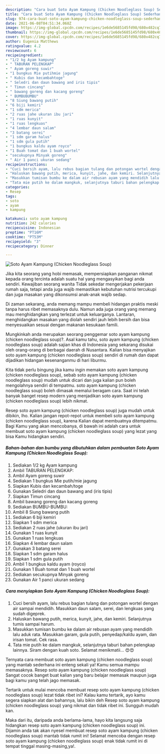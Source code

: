 ```yaml
---
description: "Cara buat Soto Ayam Kampung (Chicken Noodleglass Soup) Sederhana Untuk Jualan"
title: "Cara buat Soto Ayam Kampung (Chicken Noodleglass Soup) Sederhana Untuk Jualan"
slug: 974-cara-buat-soto-ayam-kampung-chicken-noodleglass-soup-sederhana-untuk-jualan
date: 2021-06-08T04:51:34.068Z
image: https://img-global.cpcdn.com/recipes/1e6de5685145fd98/680x482cq70/soto-ayam-kampung-chicken-noodleglass-soup-foto-resep-utama.jpg
thumbnail: https://img-global.cpcdn.com/recipes/1e6de5685145fd98/680x482cq70/soto-ayam-kampung-chicken-noodleglass-soup-foto-resep-utama.jpg
cover: https://img-global.cpcdn.com/recipes/1e6de5685145fd98/680x482cq70/soto-ayam-kampung-chicken-noodleglass-soup-foto-resep-utama.jpg
author: Eugenia Matthews
ratingvalue: 4.2
reviewcount: 6
recipeingredient:
- "1/2 kg Ayam kampung"
- " TABURAN PELENGKAP"
- " Ayam goreng suwir"
- "1 bungkus Mie putihmie jagung"
- " Kubis dan kecambahtoge"
- " Seledri dan daun bawang and iris tipis"
- " Timun cincang"
- " bawang goreng dan kacang goreng"
- " BUMBUBUMBU"
- "8 Siung bawang putih"
- "6 biji kemiri"
- "1 sdm merica"
- "2 ruas jahe ukuran ibu jari"
- "1 ruas kunyit"
- "1 ruas lengkuas"
- "4 lembar daun salam"
- "3 batang serei"
- "1 sdm garam halus"
- "1 sdm gula putih"
- "1 bungkus kaldu ayam royco"
- "1 Buah tomat dan 1 buah wortel"
- "secukupnya Minyak goreng"
- " Air 1 panci ukuran sedang"
recipeinstructions:
- "Cuci bersih ayam, lalu rebus bagian tulang dan potongan wortel dengan air sampai mendidih. Masukkan daun salam, serei, dan lengkuas yang sudah digeprek."
- "Haluskan bawang putih, merica, kunyit, jahe, dan kemiri. Selanjutnya tumis sampai harum."
- "Masukkan tumisan bumbu ke dalam air rebusan ayam yang mendidih lalu aduk rata. Masukkan garam, gula putih, penyedap/kaldu ayam, dan irisan tomat. Cek rasa."
- "Tata mie putih ke dalam mangkuk, selanjutnya taburi bahan pelengkap lainnya. Siram dengan kuah soto. Selamat menikmatii... 😍😍"
categories:
- Resep
tags:
- soto
- ayam
- kampung

katakunci: soto ayam kampung 
nutrition: 242 calories
recipecuisine: Indonesian
preptime: "PT16M"
cooktime: "PT53M"
recipeyield: "3"
recipecategory: Dinner

---
```



![Soto Ayam Kampung (Chicken Noodleglass Soup)](https://img-global.cpcdn.com/recipes/1e6de5685145fd98/680x482cq70/soto-ayam-kampung-chicken-noodleglass-soup-foto-resep-utama.jpg)

Jika kita seorang yang hobi memasak, mempersiapkan panganan nikmat kepada orang tercinta adalah suatu hal yang mengasyikan bagi anda sendiri. Kewajiban seorang  wanita Tidak sekedar mengerjakan pekerjaan rumah saja, tetapi anda juga wajib memastikan kebutuhan nutrisi tercukupi dan juga masakan yang dikonsumsi anak-anak wajib sedap.

Di zaman  sekarang, anda memang mampu membeli hidangan praktis meski tanpa harus ribet memasaknya dulu. Namun ada juga orang yang memang mau menghidangkan yang terlezat untuk keluarganya. Lantaran, menghidangkan masakan yang diolah sendiri jauh lebih bersih dan bisa menyesuaikan sesuai dengan makanan kesukaan famili. 



Mungkinkah anda merupakan seorang penggemar soto ayam kampung (chicken noodleglass soup)?. Asal kamu tahu, soto ayam kampung (chicken noodleglass soup) adalah sajian khas di Indonesia yang sekarang disukai oleh orang-orang di berbagai daerah di Nusantara. Kalian bisa menyajikan soto ayam kampung (chicken noodleglass soup) sendiri di rumah dan dapat dijadikan hidangan kesenanganmu di hari liburmu.

Kita tidak perlu bingung jika kamu ingin memakan soto ayam kampung (chicken noodleglass soup), sebab soto ayam kampung (chicken noodleglass soup) mudah untuk dicari dan juga kalian pun boleh mengolahnya sendiri di tempatmu. soto ayam kampung (chicken noodleglass soup) boleh dimasak memalui beragam cara. Saat ini telah banyak banget resep modern yang menjadikan soto ayam kampung (chicken noodleglass soup) lebih nikmat.

Resep soto ayam kampung (chicken noodleglass soup) juga mudah untuk dibikin, lho. Kalian jangan repot-repot untuk membeli soto ayam kampung (chicken noodleglass soup), karena Kalian dapat membuatnya ditempatmu. Bagi Kamu yang akan mencobanya, di bawah ini adalah cara untuk membuat soto ayam kampung (chicken noodleglass soup) yang lezat yang bisa Kamu hidangkan sendiri.

<!--inarticleads1-->

##### Bahan-bahan dan bumbu yang dibutuhkan dalam pembuatan Soto Ayam Kampung (Chicken Noodleglass Soup):

1. Sediakan 1/2 kg Ayam kampung
1. Ambil  TABURAN PELENGKAP:
1. Ambil  Ayam goreng suwir
1. Sediakan 1 bungkus Mie putih/mie jagung
1. Siapkan  Kubis dan kecambah/toge
1. Gunakan  Seledri dan daun bawang and (iris tipis)
1. Siapkan  Timun cincang
1. Ambil  bawang goreng dan kacang goreng
1. Sediakan  BUMBU-BUMBU:
1. Ambil 8 Siung bawang putih
1. Sediakan 6 biji kemiri
1. Siapkan 1 sdm merica
1. Sediakan 2 ruas jahe (ukuran ibu jari)
1. Gunakan 1 ruas kunyit
1. Gunakan 1 ruas lengkuas
1. Siapkan 4 lembar daun salam
1. Gunakan 3 batang serei
1. Siapkan 1 sdm garam halus
1. Siapkan 1 sdm gula putih
1. Ambil 1 bungkus kaldu ayam (royco)
1. Gunakan 1 Buah tomat dan 1 buah wortel
1. Sediakan secukupnya Minyak goreng
1. Gunakan  Air 1 panci ukuran sedang




<!--inarticleads2-->

##### Cara menyiapkan Soto Ayam Kampung (Chicken Noodleglass Soup):

1. Cuci bersih ayam, lalu rebus bagian tulang dan potongan wortel dengan air sampai mendidih. Masukkan daun salam, serei, dan lengkuas yang sudah digeprek.
1. Haluskan bawang putih, merica, kunyit, jahe, dan kemiri. Selanjutnya tumis sampai harum.
1. Masukkan tumisan bumbu ke dalam air rebusan ayam yang mendidih lalu aduk rata. Masukkan garam, gula putih, penyedap/kaldu ayam, dan irisan tomat. Cek rasa.
1. Tata mie putih ke dalam mangkuk, selanjutnya taburi bahan pelengkap lainnya. Siram dengan kuah soto. Selamat menikmatii... 😍😍




Ternyata cara membuat soto ayam kampung (chicken noodleglass soup) yang mantab sederhana ini enteng sekali ya! Kamu semua mampu memasaknya. Resep soto ayam kampung (chicken noodleglass soup) Sangat cocok banget buat kalian yang baru belajar memasak maupun juga bagi kamu yang telah jago memasak.

Tertarik untuk mulai mencoba membuat resep soto ayam kampung (chicken noodleglass soup) lezat tidak ribet ini? Kalau kamu tertarik, ayo kamu segera siapkan alat dan bahannya, lalu bikin deh Resep soto ayam kampung (chicken noodleglass soup) yang nikmat dan tidak ribet ini. Sungguh mudah kan. 

Maka dari itu, daripada anda berlama-lama, hayo kita langsung saja hidangkan resep soto ayam kampung (chicken noodleglass soup) ini. Dijamin anda tak akan nyesel membuat resep soto ayam kampung (chicken noodleglass soup) mantab tidak rumit ini! Selamat mencoba dengan resep soto ayam kampung (chicken noodleglass soup) enak tidak rumit ini di tempat tinggal masing-masing,ya!.

